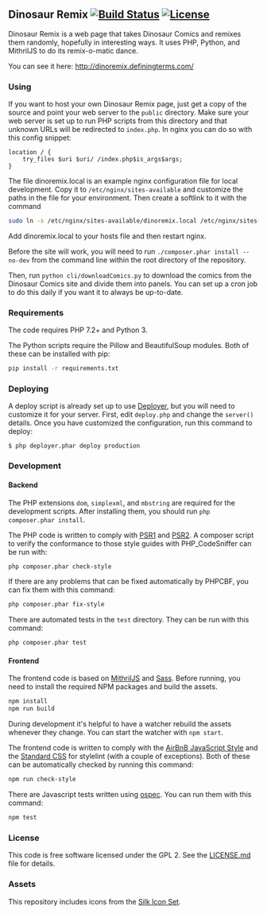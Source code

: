 ## Dinosaur Remix [![Build Status](https://travis-ci.com/aag/dinoremix.svg?branch=master)](https://travis-ci.com/aag/dinoremix) [![License](https://img.shields.io/badge/License-GPLv2-blue.svg)](LICENSE.md)

Dinosaur Remix is a web page that takes Dinosaur Comics and remixes them randomly, hopefully in interesting ways.  It uses PHP, Python, and MithrilJS to do its remix-o-matic dance.

You can see it here:
http://dinoremix.definingterms.com/


### Using

If you want to host your own Dinosaur Remix page, just get a copy of the source and point your web server to the `public` directory.  Make sure your web server is set up to run PHP scripts from this directory and that unknown URLs will be redirected to `index.php`.  In nginx you can do so with this config snippet:

```
location / {
    try_files $uri $uri/ /index.php$is_args$args;
}
```

The file dinoremix.local is an example nginx configuration file for local
development.  Copy it to `/etc/nginx/sites-available` and customize the paths
in the file for your environment. Then create a softlink to it with the command

```sh
sudo ln -s /etc/nginx/sites-available/dinoremix.local /etc/nginx/sites-enabled/dinoremix.local
```

Add dinoremix.local to your hosts file and then restart nginx.

Before the site will work, you will need to run `./composer.phar install --no-dev` from the command line within the root directory of the repository.

Then, run `python cli/downloadComics.py` to download the comics from the Dinosaur Comics site and divide them into panels.  You can set up a cron job to do this daily if you want it to always be up-to-date.

### Requirements

The code requires PHP 7.2+ and Python 3.

The Python scripts require the Pillow and BeautifulSoup modules. Both of these
can be installed with pip:

```sh
pip install -r requirements.txt
```

### Deploying

A deploy script is already set up to use [Deployer](http://deployer.org/), but
you will need to customize it for your server. First, edit `deploy.php` and
change the `server()` details. Once you have customized the configuration,
run this command to deploy:

```
$ php deployer.phar deploy production
```

### Development

#### Backend

The PHP extensions `dom`, `simplexml`, and `mbstring` are required for the 
development scripts. After installing them, you should run
`php composer.phar install`.

The PHP code is written to comply with [PSR1](http://www.php-fig.org/psr/psr-1/)
and [PSR2](http://www.php-fig.org/psr/psr-2/). A composer script to verify
the conformance to those style guides with PHP\_CodeSniffer can be run with:

```sh
php composer.phar check-style
```

If there are any problems that can be fixed automatically by PHPCBF, you can
fix them with this command:

```sh
php composer.phar fix-style
```

There are automated tests in the `test` directory. They can be run with this
command:

```sh
php composer.phar test
```

#### Frontend

The frontend code is based on [MithrilJS](https://mithril.js.org/) and
[Sass](http://sass-lang.com/). Before running, you need to install the required
NPM packages and build the assets.

```sh
npm install
npm run build
```

During development it's helpful to have a watcher rebuild the assets whenever
they change. You can start the watcher with `npm start`.

The frontend code is written to comply with the
[AirBnB JavaScript Style](https://github.com/airbnb/javascript) and the
[Standard CSS](https://github.com/stylelint/stylelint-config-standard) for
stylelint (with a couple of exceptions). Both of these can be automatically
checked by running this command:

```sh
npm run check-style
```

There are Javascript tests written using
[ospec](https://github.com/MithrilJS/mithril.js/tree/master/ospec). You can
run them with this command:

```sh
npm test
```

### License

This code is free software licensed under the GPL 2. See the [LICENSE.md](LICENSE.md) file for details.

### Assets

This repository includes icons from the [Silk Icon Set](http://www.famfamfam.com/lab/icons/silk/).

